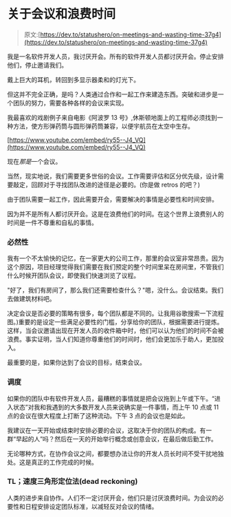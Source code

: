 # 关于会议和浪费时间

> 原文:[https://dev.to/statushero/on-meetings-and-wasting-time-37g4](https://dev.to/statushero/on-meetings-and-wasting-time-37g4)

我是一名软件开发人员，我讨厌开会。所有的软件开发人员都讨厌开会。停止安排他们，停止邀请我们。

戴上巨大的耳机，转回到多显示器柔和的灯光下。

但这并不完全正确，是吗？人类通过合作和一起工作来建造东西。突破和进步是一个团队的努力，需要各种各样的会议来实现。

我最喜欢的戏剧例子来自电影《阿波罗 13 号》,休斯顿地面上的工程师必须找到一种方法，使方形弹药筒与圆形弹药筒兼容，以便宇航员在太空中生存。

[https://www.youtube.com/embed/ry55--J4_VQ](https://www.youtube.com/embed/ry55--J4_VQ)

现在*那是*一个会议。

当然，现实地说，我们需要更多世俗的会议。工作需要评估和区分优先级，设计需要敲定，回顾对于寻找团队改进的途径是必要的。(你是做 retros 的吧？)

由于团队需要一起工作，因此需要开会，需要解决的事情是必要性和时间安排。

因为并不是所有人都讨厌开会。这是在浪费他们的时间。在这个世界上浪费别人的时间是一件不尊重和自私的事情。

### 必然性

我有一个不太愉快的记忆，在一家更大的公司工作，那里的会议室非常昂贵。因为这个原因，项目经理觉得我们需要在我们预定的整个时间里呆在房间里，不管我们什么时候开团队会议，即使我们快速浏览了议程。

"好了，我们有房间了，那么我们还需要检查什么？"嗯，没什么。会议结束。我们去做建筑材料吧。

决定会议是否必要的策略有很多，每个团队都是不同的。让我用谷歌搜索一下流程图。)重要的是设定一些满足必要性的门槛，分享给你的团队，根据需要进行提炼。这样，当会议邀请出现在开发人员的收件箱中时，他们可以认为他们的时间不会被浪费。事实证明，当人们知道你尊重他们的时间时，他们会更加乐于助人，更加投入。

最重要的是，如果你达到了会议的目标，结束会议。

### 调度

如果你的团队中有软件开发人员，最糟糕的事情就是把会议拖到上午或下午。“进入状态”对我和我遇到的大多数开发人员来说确实是一件事情，而上午 10 点或 11 点的会议在很大程度上打断了这种流动。下午 3 点的会议也是如此。

我建议在一天开始或结束时安排必要的会议，这取决于你的团队的构成。有一群“早起的人”吗？然后在一天的开始举行概念或创意会议，在最后做后勤工作。

无论哪种方式，在协作会议之间，都要想办法让你的开发人员长时间不受干扰地独处。这是真正的工作完成的时候。

### TL；速度三角形定位法(dead reckoning)

人类的进步来自协作。人们不一定讨厌开会，他们只是讨厌浪费时间。为会议的必要性和日程安排设定团队标准，以减轻反对会议的情绪。